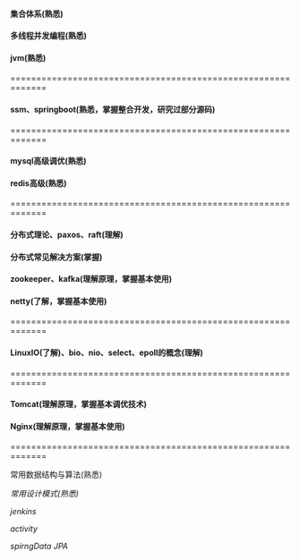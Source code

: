 #### 集合体系(熟悉)

#### 多线程并发编程(熟悉)

#### jvm(熟悉)

=============================================================

#### ssm、springboot(熟悉，掌握整合开发，研究过部分源码)

=============================================================

#### mysql高级调优(熟悉)

#### redis高级(熟悉)

=============================================================

#### 分布式理论、paxos、raft(理解)

#### 分布式常见解决方案(掌握)

#### zookeeper、kafka(理解原理，掌握基本使用)

#### netty(了解，掌握基本使用)

=============================================================

#### LinuxIO(了解)、bio、nio、select、epoll的概念(理解)

=============================================================

#### Tomcat(理解原理，掌握基本调优技术)

#### Nginx(理解原理，掌握基本使用)

=============================================================

常用数据结构与算法(熟悉)

*常用设计模式(熟悉)*

*jenkins*

*activity*

*spirngData JPA*